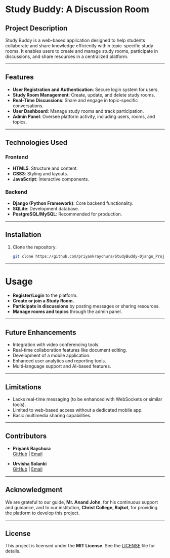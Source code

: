 # **Study Buddy: A Discussion Room**

## **Project Description**
Study Buddy is a web-based application designed to help students collaborate and share knowledge efficiently within topic-specific study rooms. It enables users to create and manage study rooms, participate in discussions, and share resources in a centralized platform.

---

## **Features**
- **User Registration and Authentication**: Secure login system for users.
- **Study Room Management**: Create, update, and delete study rooms.
- **Real-Time Discussions**: Share and engage in topic-specific conversations.
- **User Dashboard**: Manage study rooms and track participation.
- **Admin Panel**: Oversee platform activity, including users, rooms, and topics.

---

## **Technologies Used**
### **Frontend**
- **HTML5**: Structure and content.
- **CSS3**: Styling and layouts.
- **JavaScript**: Interactive components.

### **Backend**
- **Django (Python Framework)**: Core backend functionality.
- **SQLite**: Development database.
- **PostgreSQL/MySQL**: Recommended for production.

---

## **Installation**
1. Clone the repository:
   ```bash
   git clone https://github.com/priyankraychura/StudyBuddy-Django_Project
   ````

---

# Usage

- **Register/Login** to the platform.  
- **Create or join a Study Room.**  
- **Participate in discussions** by posting messages or sharing resources.  
- **Manage rooms and topics** through the admin panel.  

---

## Future Enhancements

- Integration with video conferencing tools.  
- Real-time collaboration features like document editing.  
- Development of a mobile application.  
- Enhanced user analytics and reporting tools.  
- Multi-language support and AI-based features.  

---

## Limitations

- Lacks real-time messaging (to be enhanced with WebSockets or similar tools).  
- Limited to web-based access without a dedicated mobile app.  
- Basic multimedia sharing capabilities.  

---

## Contributors

- **Priyank Raychura**  
  [GitHub](https://github.com/priyankraychura) | [Email](mailto:priyankraychura@gmail.com)  

- **Urvisha Solanki**  
  [GitHub](https://github.com/Urvishasolanki) | [Email](mailto:solankiurvisha40@gmail.com)  

---

## Acknowledgment

We are grateful to our guide, **Mr. Anand John**, for his continuous support and guidance, and to our institution, **Christ College, Rajkot**, for providing the platform to develop this project.

---

## License

This project is licensed under the **MIT License**. See the [LICENSE](./LICENSE.txt) file for details.
